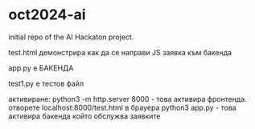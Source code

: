 # oct2024-ai
initial repo of the AI Hackaton project. 


test.html демонстрира как да се направи JS заявка към бакенда

app.py е БАКЕНДА

test1.py е тестов файл


активиране: python3 -m http.server 8000 - това активира фронтенда. отворете localhost:8000/test.html в брауера
python3 app.py  - това активира бакенда който обслужва заявките